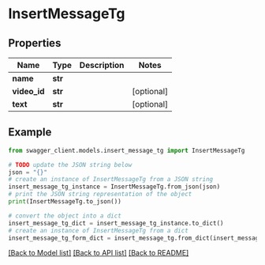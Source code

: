 # InsertMessageTg


## Properties

Name | Type | Description | Notes
------------ | ------------- | ------------- | -------------
**name** | **str** |  | 
**video_id** | **str** |  | [optional] 
**text** | **str** |  | [optional] 

## Example

```python
from swagger_client.models.insert_message_tg import InsertMessageTg

# TODO update the JSON string below
json = "{}"
# create an instance of InsertMessageTg from a JSON string
insert_message_tg_instance = InsertMessageTg.from_json(json)
# print the JSON string representation of the object
print(InsertMessageTg.to_json())

# convert the object into a dict
insert_message_tg_dict = insert_message_tg_instance.to_dict()
# create an instance of InsertMessageTg from a dict
insert_message_tg_form_dict = insert_message_tg.from_dict(insert_message_tg_dict)
```
[[Back to Model list]](../README.md#documentation-for-models) [[Back to API list]](../README.md#documentation-for-api-endpoints) [[Back to README]](../README.md)


